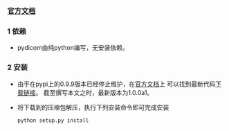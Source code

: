 ### [官方文档](http://pydicom.readthedocs.io/en/latest/index.html)


### 1 依赖

* pydicom由纯python编写，无安装依赖。

### 2 安装
* 由于在pypi上的0.9.9版本已经停止维护，在[官方文档](http://pydicom.readthedocs.io/en/latest/index.html)上
可以找到最新代码[下载链接](https://github.com/darcymason/pydicom/archive/master.zip)。
截至撰写本文之时，最新版本为1.0.0a1。

* 将下载到的压缩包解压，执行下列安装命令即可完成安装

      python setup.py install


